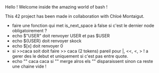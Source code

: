 Hello ! Welcome inside the amazing world of bash !

This 42 project has been made in collaboration with Chloé Montaigut.



- faire une fonction qui met is_next_space à false si c'est le dernier node obligatoirement ?
- echo $"USER" doit renvoyer USER et pas $USER
- echo ${USER} doit renvoyer skock
- echo $[x] doit renvoyer 0
- si >>caca  soit doit faire >> caca (2 tokens) pareil pour |, <<, <, > !
a gerer des le debut et uniquement si c'est pas entre quote.
- echo "" caca caca   si "" merge alros els "" disparaissent sinon ca reste une chaine vide ! 